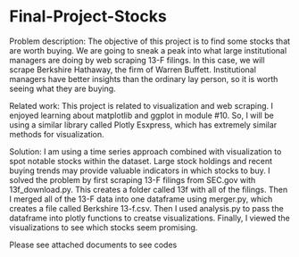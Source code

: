 # Final-Project-Stocks

Problem description: The objective of this project is to find some stocks that are worth buying. We are going to sneak a peak into what large institutional managers are doing by web scraping 13-F filings. In this case, we will scrape Berkshire Hathaway, the firm of Warren Buffett. Institutional managers have better insights than the ordinary lay person, so it is worth seeing what they are buying. 

Related work: This project is related to visualization and web scraping. I enjoyed learning about matplotlib and ggplot in module #10. So, I will be using a similar library called Plotly Esxpress, which has extremely similar methods for visualization.

Solution: I am using a time series approach combined with visualization to spot notable stocks within the dataset. Large stock holdings and recent buying trends may provide valuable indicators in which stocks to buy. I solved the problem by first scraping 13-F filings from SEC.gov with 13f_download.py. This creates a folder called 13f with all of the filings. Then I merged all of the 13-F data into one dataframe using merger.py, which creates a file called Berkshire 13-f.csv. Then I used analysis.py to pass the dataframe into plotly functions to creatse visualizations. Finally, I viewed the visualizations to see which stocks seem promising. 

Please see attached documents to see codes
